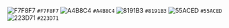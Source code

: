 ![F7F8F7](https://via.placeholder.com/15/f03c15/000000?text=+) `#F7F8F7`
![A4B8C4](https://via.placeholder.com/15/f03c15/000000?text=+) `#A4B8C4`
![8191B3](https://via.placeholder.com/15/f03c15/000000?text=+) `#8191B3`
![55ACED](https://via.placeholder.com/15/f03c15/000000?text=+) `#55ACED`
![223D71](https://via.placeholder.com/15/f03c15/000000?text=+) `#223D71`
